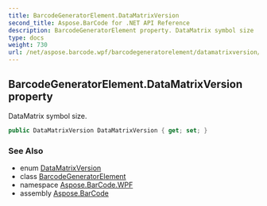 ```yaml
---
title: BarcodeGeneratorElement.DataMatrixVersion
second_title: Aspose.BarCode for .NET API Reference
description: BarcodeGeneratorElement property. DataMatrix symbol size
type: docs
weight: 730
url: /net/aspose.barcode.wpf/barcodegeneratorelement/datamatrixversion/
---
```

## BarcodeGeneratorElement.DataMatrixVersion property

DataMatrix symbol size.

```csharp
public DataMatrixVersion DataMatrixVersion { get; set; }
```

### See Also

* enum [DataMatrixVersion](../../../aspose.barcode.generation/datamatrixversion/)
* class [BarcodeGeneratorElement](../)
* namespace [Aspose.BarCode.WPF](../../../aspose.barcode.wpf/)
* assembly [Aspose.BarCode](../../../)


